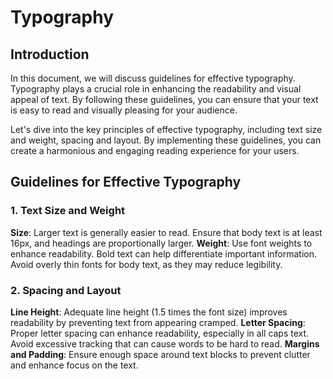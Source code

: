 # Typography

## Introduction

In this document, we will discuss guidelines for effective typography. Typography plays a crucial role in enhancing the readability and visual appeal of text. By following these guidelines, you can ensure that your text is easy to read and visually pleasing for your audience.

Let's dive into the key principles of effective typography, including text size and weight, spacing and layout. By implementing these guidelines, you can create a harmonious and engaging reading experience for your users.

## Guidelines for Effective Typography

### 1. Text Size and Weight

**Size**: Larger text is generally easier to read. Ensure that body text is at least 16px, and headings are proportionally larger.
**Weight**: Use font weights to enhance readability. Bold text can help differentiate important information. Avoid overly thin fonts for body text, as they may reduce legibility.

### 2. Spacing and Layout

**Line Height**: Adequate line height (1.5 times the font size) improves readability by preventing text from appearing cramped.
**Letter Spacing**: Proper letter spacing can enhance readability, especially in all caps text. Avoid excessive tracking that can cause words to be hard to read.
**Margins and Padding**: Ensure enough space around text blocks to prevent clutter and enhance focus on the text.

